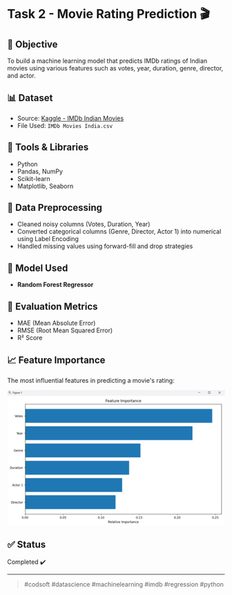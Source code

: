 # Task 2 - Movie Rating Prediction 🎬

## 📌 Objective
To build a machine learning model that predicts IMDb ratings of Indian movies using various features such as votes, year, duration, genre, director, and actor.

## 📊 Dataset
- Source: [Kaggle - IMDb Indian Movies](https://www.kaggle.com/datasets/adrianmcmahon/imdb-india-movies)
- File Used: `IMDb Movies India.csv`

## 🧰 Tools & Libraries
- Python
- Pandas, NumPy
- Scikit-learn
- Matplotlib, Seaborn

## 🔧 Data Preprocessing
- Cleaned noisy columns (Votes, Duration, Year)
- Converted categorical columns (Genre, Director, Actor 1) into numerical using Label Encoding
- Handled missing values using forward-fill and drop strategies

## 🧠 Model Used
- **Random Forest Regressor**

## 🧪 Evaluation Metrics
- MAE (Mean Absolute Error)
- RMSE (Root Mean Squared Error)
- R² Score

## 📈 Feature Importance
The most influential features in predicting a movie's rating:

![Feature Importance](Task-2.png) <!-- optional: upload this file -->



## ✅ Status
Completed ✔️

---

> #codsoft #datascience #machinelearning #imdb #regression #python
